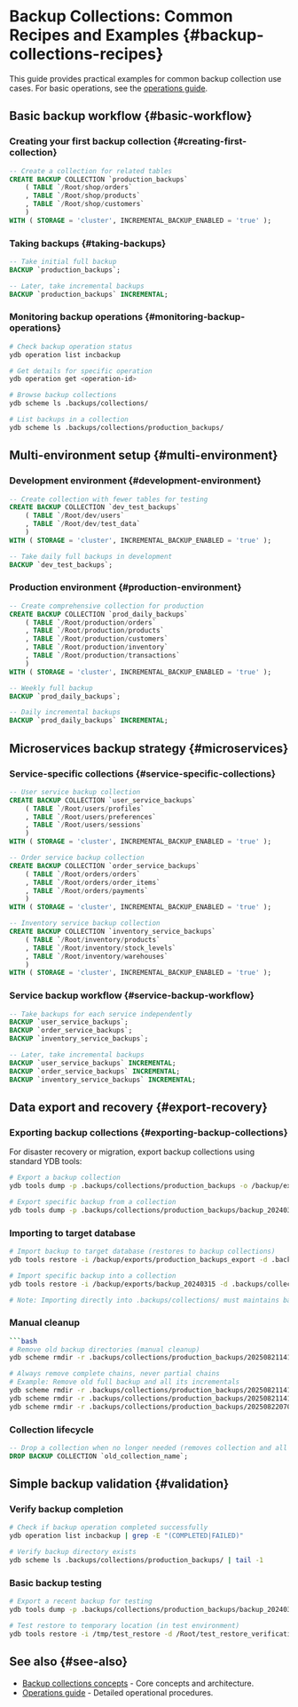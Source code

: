 # Backup Collections: Common Recipes and Examples {#backup-collections-recipes}

This guide provides practical examples for common backup collection use cases. For basic operations, see the [operations guide](../maintenance/manual/backup-collections.md).

## Basic backup workflow {#basic-workflow}

### Creating your first backup collection {#creating-first-collection}

```sql
-- Create a collection for related tables
CREATE BACKUP COLLECTION `production_backups`
    ( TABLE `/Root/shop/orders`
    , TABLE `/Root/shop/products`
    , TABLE `/Root/shop/customers`
    )
WITH ( STORAGE = 'cluster', INCREMENTAL_BACKUP_ENABLED = 'true' );
```

### Taking backups {#taking-backups}

```sql
-- Take initial full backup
BACKUP `production_backups`;

-- Later, take incremental backups
BACKUP `production_backups` INCREMENTAL;
```

### Monitoring backup operations {#monitoring-backup-operations}

```bash
# Check backup operation status
ydb operation list incbackup

# Get details for specific operation
ydb operation get <operation-id>

# Browse backup collections
ydb scheme ls .backups/collections/

# List backups in a collection
ydb scheme ls .backups/collections/production_backups/
```

## Multi-environment setup {#multi-environment}

### Development environment {#development-environment}

```sql
-- Create collection with fewer tables for testing
CREATE BACKUP COLLECTION `dev_test_backups`
    ( TABLE `/Root/dev/users`
    , TABLE `/Root/dev/test_data`
    )
WITH ( STORAGE = 'cluster', INCREMENTAL_BACKUP_ENABLED = 'true' );

-- Take daily full backups in development
BACKUP `dev_test_backups`;
```

### Production environment {#production-environment}

```sql
-- Create comprehensive collection for production
CREATE BACKUP COLLECTION `prod_daily_backups`
    ( TABLE `/Root/production/orders`
    , TABLE `/Root/production/products`
    , TABLE `/Root/production/customers`
    , TABLE `/Root/production/inventory`
    , TABLE `/Root/production/transactions`
    )
WITH ( STORAGE = 'cluster', INCREMENTAL_BACKUP_ENABLED = 'true' );

-- Weekly full backup
BACKUP `prod_daily_backups`;

-- Daily incremental backups
BACKUP `prod_daily_backups` INCREMENTAL;
```

## Microservices backup strategy {#microservices}

### Service-specific collections {#service-specific-collections}

```sql
-- User service backup collection
CREATE BACKUP COLLECTION `user_service_backups`
    ( TABLE `/Root/users/profiles`
    , TABLE `/Root/users/preferences`
    , TABLE `/Root/users/sessions`
    )
WITH ( STORAGE = 'cluster', INCREMENTAL_BACKUP_ENABLED = 'true' );

-- Order service backup collection
CREATE BACKUP COLLECTION `order_service_backups`
    ( TABLE `/Root/orders/orders`
    , TABLE `/Root/orders/order_items`
    , TABLE `/Root/orders/payments`
    )
WITH ( STORAGE = 'cluster', INCREMENTAL_BACKUP_ENABLED = 'true' );

-- Inventory service backup collection
CREATE BACKUP COLLECTION `inventory_service_backups`
    ( TABLE `/Root/inventory/products`
    , TABLE `/Root/inventory/stock_levels`
    , TABLE `/Root/inventory/warehouses`
    )
WITH ( STORAGE = 'cluster', INCREMENTAL_BACKUP_ENABLED = 'true' );
```

### Service backup workflow {#service-backup-workflow}

```sql
-- Take backups for each service independently
BACKUP `user_service_backups`;
BACKUP `order_service_backups`;
BACKUP `inventory_service_backups`;

-- Later, take incremental backups
BACKUP `user_service_backups` INCREMENTAL;
BACKUP `order_service_backups` INCREMENTAL;
BACKUP `inventory_service_backups` INCREMENTAL;
```

## Data export and recovery {#export-recovery}

### Exporting backup collections {#exporting-backup-collections}

For disaster recovery or migration, export backup collections using standard YDB tools:

```bash
# Export a backup collection
ydb tools dump -p .backups/collections/production_backups -o /backup/exports/production_backups_export

# Export specific backup from a collection
ydb tools dump -p .backups/collections/production_backups/backup_20240315_120000 -o /backup/exports/backup_20240315
```

### Importing to target database

```bash
# Import backup to target database (restores to backup collections)
ydb tools restore -i /backup/exports/production_backups_export -d .backups/collections/production_backups_restored

# Import specific backup into a collection
ydb tools restore -i /backup/exports/backup_20240315 -d .backups/collections/emergency_restore

# Note: Importing directly into .backups/collections/ must maintains backup collection structure
```

### Manual cleanup

```bash
```bash
# Remove old backup directories (manual cleanup)
ydb scheme rmdir -r .backups/collections/production_backups/20250821141425Z_full/

# Always remove complete chains, never partial chains
# Example: Remove old full backup and all its incrementals
ydb scheme rmdir -r .backups/collections/production_backups/20250821141425Z_full/
ydb scheme rmdir -r .backups/collections/production_backups/20250821141451Z_incremental/
ydb scheme rmdir -r .backups/collections/production_backups/20250822070000Z_incremental/
```

### Collection lifecycle

```sql
-- Drop a collection when no longer needed (removes collection and all backups)
DROP BACKUP COLLECTION `old_collection_name`;
```

## Simple backup validation {#validation}

### Verify backup completion

```bash
# Check if backup operation completed successfully
ydb operation list incbackup | grep -E "(COMPLETED|FAILED)"

# Verify backup directory exists
ydb scheme ls .backups/collections/production_backups/ | tail -1
```

### Basic backup testing

```bash
# Export a recent backup for testing
ydb tools dump -p .backups/collections/production_backups/backup_20240315_120000 -o /tmp/test_restore

# Test restore to temporary location (in test environment)
ydb tools restore -i /tmp/test_restore -d /Root/test_restore_verification
```

## See also {#see-also}

- [Backup collections concepts](../concepts/backup-collections.md) - Core concepts and architecture.
- [Operations guide](../maintenance/manual/backup-collections.md) - Detailed operational procedures.

